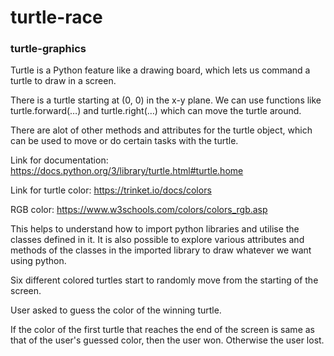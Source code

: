 # turtle-race
### turtle-graphics

Turtle is a Python feature like a drawing board, which lets us command a turtle to draw in a screen. 

There is a turtle starting at (0, 0) in the x-y plane. We can use functions like turtle.forward(…) and turtle.right(…) which can move the turtle around.

There are alot of other methods and attributes for the turtle object, which can be used to move or do certain tasks with the turtle.

Link for documentation: https://docs.python.org/3/library/turtle.html#turtle.home 

Link for turtle color: https://trinket.io/docs/colors

RGB color: https://www.w3schools.com/colors/colors_rgb.asp


This helps to understand how to import python libraries and utilise the classes defined in it. It is also possible to explore various attributes and methods of the classes in the imported library to draw whatever we want using python.

Six different colored turtles start to randomly move from the starting of the screen. 

User asked to guess the color of the winning turtle.

If the color of the first turtle that reaches the end of the screen is same as that of the user's guessed color, then the user won. Otherwise the user lost.

